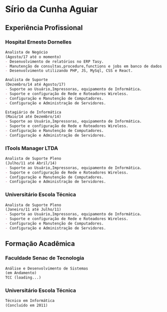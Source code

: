 # Sírio da Cunha Aguiar


## Experiência Profissional

### Hospital Ernesto Dornelles 
```markdown
Analista de Negócio 
(Agosto/17 até o momento)
- Desenvolvimento de relatórios no ERP Tasy.
- Manutenção de consultas,procedure,functions e jobs em banco de dados oracle. 
- Desenvolvimento utilizando PHP, JS, MySql, CSS e React.

Analista de Suporte
(Dezembro/14 até Agosto/17)
- Suporte ao Usuário,Impressoras, equipamento de Informática.
- Suporte e configuração de Rede e Roteadores Wireless.
- Configuração e Manutenção de Computadores.
- Configuração e Administração de Servidores.

Estagiário de Informática
(Maio/14 até Dezembro/14)
- Suporte ao Usuário,Impressoras, equipamento de Informática.
- Suporte e configuração de Rede e Roteadores Wireless.
- Configuração e Manutenção de Computadores.
- Configuração e Administração de Servidores.
```
### ITools Manager LTDA 
```markdown
Analista de Suporte Pleno 
(Julho/11 até Abril/14)
- Suporte ao Usuário,Impressoras, equipamento de Informática.
- Suporte e configuração de Rede e Roteadores Wireless.
- Configuração e Manutenção de Computadores.
- Configuração e Administração de Servidores.
```
### Universitário Escola Técnica
```markdown
Analista de Suporte Pleno 
(Janeiro/11 até Julho/11)
- Suporte ao Usuário,Impressoras, equipamento de Informática.
- Suporte e configuração de Rede e Roteadores Wireless.
- Configuração e Manutenção de Computadores.
- Configuração e Administração de Servidores.
```
## Formação Acadêmica
### Faculdade Senac de Tecnologia
```markdown
Análise e Desenvolvimento de Sistemas
(em Andamento)
TCC (loading...)
```
### Universitário Escola Técnica
```markdown
Técnico em Informática
(Concluído em 2011)
```
